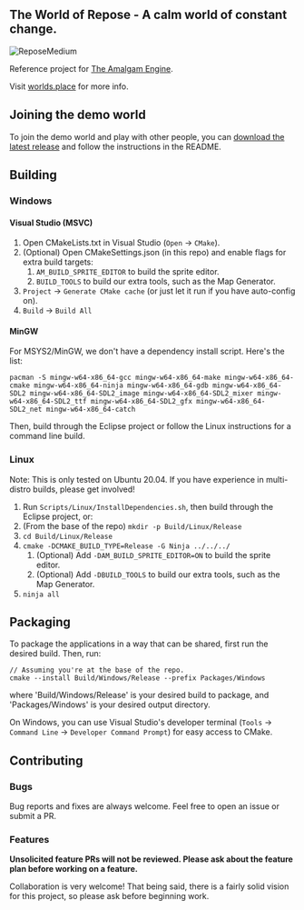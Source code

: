 ## The World of Repose - A calm world of constant change.
![ReposeMedium](https://user-images.githubusercontent.com/17211746/218555633-37cf85bc-1692-4c42-a33e-559187d43bac.png)

Reference project for [The Amalgam Engine](https://github.com/Net5F/AmalgamEngine).

Visit [worlds.place](https://worlds.place/) for more info.

## Joining the demo world
To join the demo world and play with other people, you can [download the latest release](https://github.com/Net5F/Repose/releases/latest) and follow the instructions in the README.

## Building
### Windows
#### Visual Studio (MSVC)
1. Open CMakeLists.txt in Visual Studio (`Open` -> `CMake`).
1. (Optional) Open CMakeSettings.json (in this repo) and enable flags for extra build targets:
   1. `AM_BUILD_SPRITE_EDITOR` to build the sprite editor.
   1. `BUILD_TOOLS` to build our extra tools, such as the Map Generator.
1. `Project` -> `Generate CMake cache` (or just let it run if you have auto-config on).
1. `Build` -> `Build All`

#### MinGW
For MSYS2/MinGW, we don't have a dependency install script. Here's the list:

    pacman -S mingw-w64-x86_64-gcc mingw-w64-x86_64-make mingw-w64-x86_64-cmake mingw-w64-x86_64-ninja mingw-w64-x86_64-gdb mingw-w64-x86_64-SDL2 mingw-w64-x86_64-SDL2_image mingw-w64-x86_64-SDL2_mixer mingw-w64-x86_64-SDL2_ttf mingw-w64-x86_64-SDL2_gfx mingw-w64-x86_64-SDL2_net mingw-w64-x86_64-catch
    
Then, build through the Eclipse project or follow the Linux instructions for a command line build.

### Linux
Note: This is only tested on Ubuntu 20.04. If you have experience in multi-distro builds, please get involved!

1. Run `Scripts/Linux/InstallDependencies.sh`, then build through the Eclipse project, or:
1. (From the base of the repo) `mkdir -p Build/Linux/Release`
1. `cd Build/Linux/Release`
1. `cmake -DCMAKE_BUILD_TYPE=Release -G Ninja ../../../`
   1. (Optional) Add `-DAM_BUILD_SPRITE_EDITOR=ON` to build the sprite editor.
   1. (Optional) Add `-DBUILD_TOOLS` to build our extra tools, such as the Map Generator.
1. `ninja all`

## Packaging
To package the applications in a way that can be shared, first run the desired build. Then, run:
```
// Assuming you're at the base of the repo.
cmake --install Build/Windows/Release --prefix Packages/Windows
```
where 'Build/Windows/Release' is your desired build to package, and 'Packages/Windows' is your desired output directory.

On Windows, you can use Visual Studio's developer terminal (`Tools` -> `Command Line` -> `Developer Command Prompt`) for easy access to CMake.

## Contributing
### Bugs
Bug reports and fixes are always welcome. Feel free to open an issue or submit a PR.

### Features
**Unsolicited feature PRs will not be reviewed. Please ask about the feature plan before working on a feature.**

Collaboration is very welcome! That being said, there is a fairly solid vision for this project, so please ask before beginning work.
